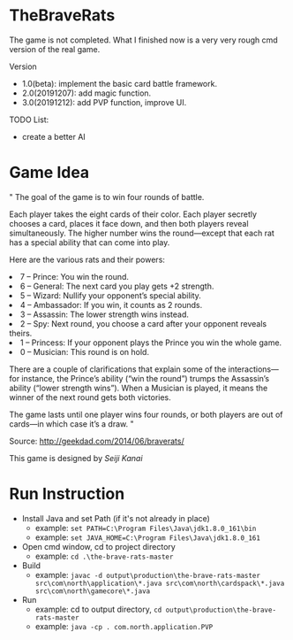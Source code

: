 # TheBraveRats
The game is not completed. What I finished now is a very very rough cmd version of the real game.

Version
- 1.0(beta): implement the basic card battle framework.
- 2.0(20191207): add magic function.
- 3.0(20191212): add PVP function, improve UI.

TODO List:
- create a better AI

# Game Idea
"
The goal of the game is to win four rounds of battle.

Each player takes the eight cards of their color. Each player secretly chooses a card, places it face down, and then both players reveal simultaneously. The higher number wins the round—except that each rat has a special ability that can come into play.

Here are the various rats and their powers:

<li>7 – Prince: You win the round.</li>
<li>6 – General: The next card you play gets +2 strength.</li>
<li>5 – Wizard: Nullify your opponent’s special ability.</li>
<li>4 – Ambassador: If you win, it counts as 2 rounds.</li>
<li>3 – Assassin: The lower strength wins instead.</li>
<li>2 – Spy: Next round, you choose a card after your opponent reveals theirs.</li>
<li>1 – Princess: If your opponent plays the Prince you win the whole game.</li>
<li>0 – Musician: This round is on hold.</li>

There are a couple of clarifications that explain some of the interactions—for instance, the Prince’s ability (“win the round”) trumps the Assassin’s ability (“lower strength wins”). When a Musician is played, it means the winner of the next round gets both victories.

The game lasts until one player wins four rounds, or both players are out of cards—in which case it’s a draw.
"

Source: http://geekdad.com/2014/06/braverats/

This game is designed by <i>Seiji Kanai</i>

# Run Instruction

- Install Java and set Path (if it's not already in place)
  - example: `set PATH=C:\Program Files\Java\jdk1.8.0_161\bin`
  - example: `set JAVA_HOME=C:\Program Files\Java\jdk1.8.0_161`
- Open cmd window, cd to project directory
  - example: `cd .\the-brave-rats-master`
- Build
  - example: `javac -d output\production\the-brave-rats-master src\com\north\application\*.java src\com\north\cardspack\*.java src\com\north\gamecore\*.java`
- Run
  - example: cd to output directory, `cd output\production\the-brave-rats-master`
  - example: `java -cp . com.north.application.PVP`
